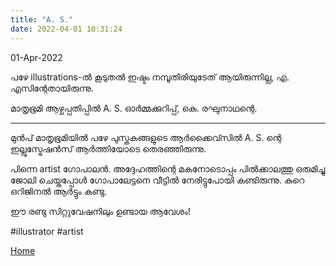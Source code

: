 ```yaml
---
title: "A. S."
date: 2022-04-01 10:31:24
---
```



01-Apr-2022

പഴേ illustrations-ൽ കൂടുതൽ ഇഷ്ടം നമ്പൂതിരിയുടേത്‌‌ ആയിരുന്നില്ല,
എ. എസിന്റേതായിരുന്നു.

മാതൃഭൂമി ആഴ്ചപ്പതിപ്പിൽ A. S. ഓർമ്മക്കുറിപ്പ്, കെ. രഘുനാഥന്റെ.

---

മുൻപ് മാതൃഭൂമിയിൽ പഴേ പുസ്തകങ്ങളുടെ ആർക്കൈവ്സിൽ A. S. ന്റെ ഇല്ലുസ്ട്രേഷൻസ് ആർത്തിയോടെ തെരഞ്ഞിരുന്നു.

പിന്നെ artist ഗോപാലൻ.
അദ്ദേഹത്തിന്റെ മകനോടൊപ്പം  പിൽക്കാലത്തു ഒരുമിച്ചു ജോലി ചെയ്തപ്പോൾ ഗോപാലേട്ടനെ വീട്ടിൽ നേരിട്ടുപോയി കണ്ടിരുന്നു. കുറെ ഒറിജിനൽ ആർട്ടും കണ്ടു.

ഈ രണ്ടു സിറ്റുവേഷനിലും ഉണ്ടായ ആവേശം!

#illustrator #artist

[Home](index)
